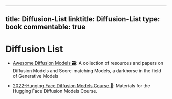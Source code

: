 
---
title: Diffusion-List
linktitle: Diffusion-List
type: book
commentable: true
---

# Diffusion List

- [Awesome Diffusion Models 🗃️](https://github.com/heejkoo/Awesome-Diffusion-Models#point-cloud): A collection of resources and papers on Diffusion Models and Score-matching Models, a darkhorse in the field of Generative Models

- [2022-Hugging Face Diffusion Models Course 🎥](https://github.com/huggingface/diffusion-models-class): Materials for the Hugging Face Diffusion Models Course.

    